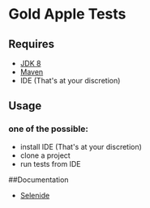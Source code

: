 # Gold Apple Tests

## Requires
* [JDK 8](https://www.oracle.com/technetwork/java/javase/downloads/index.html)
* [Maven](https://maven.apache.org/download.cgi)
* IDE (That's at your discretion)

## Usage
### one of the possible:
* install IDE (That's at your discretion)
* clone a project
* run tests from IDE

##Documentation
* [Selenide](https://ru.selenide.org/documentation.html)
